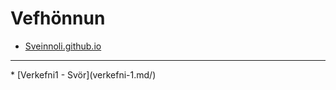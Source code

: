 # Vefhönnun
* [Sveinnoli.github.io](https://github.com/sveinnoli)
<hr>
* [Verkefni1 - Svör](verkefni-1.md/)
